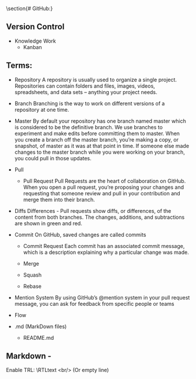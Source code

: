 \section{# GitHub:}

##   Version Control
- Knowledge Work
     - Kanban

## Terms:
  - Repository
    A repository is usually used to organize a single project. Repositories can contain folders and files, images, videos, spreadsheets, and data sets – anything your project needs.
  - Branch
    Branching is the way to work on different versions of a repository at one time.
  - Master
    By default your repository has one branch named master which is considered to be the definitive branch. We use branches to experiment and make edits before committing them to master.
    When you create a branch off the master branch, you’re making a copy, or snapshot, of master as it was at that point in time. If someone else made changes to the master branch while you were working on your branch, you could pull in those updates.
  - Pull
    - Pull Request
      Pull Requests are the heart of collaboration on GitHub. When you open a pull request, you’re proposing your changes and requesting that someone review and pull in your contribution and merge them into their branch.
  - Diffs
    Differences - Pull requests show diffs, or differences, of the content from both branches. The changes, additions, and subtractions are shown in green and red.
  - Commit
    On GitHub, saved changes are called commits
    - Commit Request
       Each commit has an associated commit message, which is a description explaining why a particular change was made.

    - Merge
    - Squash
    - Rebase
  - Mention System
    By using GitHub’s @mention system in your pull request message, you can ask for feedback from specific people or teams

  - Flow
  - .md (MarkDown files)
    - README.md

## Markdown - 
  Enable TRL: \‫ RTLtext \<br/> (Or empty line)
